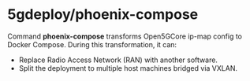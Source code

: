 # 5gdeploy/phoenix-compose

Command **phoenix-compose** transforms Open5GCore ip-map config to Docker Compose.
During this transformation, it can:

* Replace Radio Access Network (RAN) with another software.
* Split the deployment to multiple host machines bridged via VXLAN.
